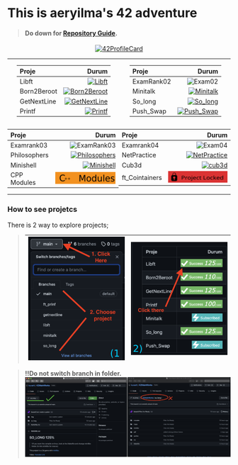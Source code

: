 # **This is aeryilma's 42 adventure**
> #### Do down for [Repository Guide](#how-to-see-projetcs).
<p align="center">
<a href="https://github.com/JaeSeoKim/badge42"><img src="https://badge42.vercel.app/api/v2/cl2clcq4c016009l8uaoijwh3/stats?cursusId=21&coalitionId=233" alt="42ProfileCard"/></a>
</p>

<table width="100%" align="center">
<tr style="display:flex; justify-content:space-around; paddind:0;">
<td style="padding:0; margin:0;">

| Proje | Durum |
| :-	|	-:	|
| Libft | [![Libft](https://badge42.vercel.app/api/v2/cl2clcq4c016009l8uaoijwh3/project/2473081)](https://github.com/kuvarti/42MainWorks/tree/libft)|
| Born2Beroot| [![Born2Beroot](https://badge42.vercel.app/api/v2/cl2clcq4c016009l8uaoijwh3/project/2511701)](https://github.com/kuvarti/42MainWorks/tree/born2beroot)|
| GetNextLine| [![GetNextLine](https://badge42.vercel.app/api/v2/cl2clcq4c016009l8uaoijwh3/project/2510999)](https://github.com/kuvarti/42MainWorks/tree/getnextline)|
| Printf| [![Printf](https://badge42.vercel.app/api/v2/cl2clcq4c016009l8uaoijwh3/project/2511000)](https://github.com/kuvarti/42MainWorks/tree/ft_prinf)|

</td><td style="padding:0; margin:0;">

| Proje | Durum |
| :-	|	-:	|
| ExamRank02| ![Exam02](https://badge42.vercel.app/api/v2/cl2clcq4c016009l8uaoijwh3/project/2587909)|
| Minitalk| [![Minitalk](https://badge42.vercel.app/api/v2/cl2clcq4c016009l8uaoijwh3/project/2556287)](https://github.com/kuvarti/42MainWorks/tree/minitalk)|
| So_long| [![So_long](https://badge42.vercel.app/api/v2/cl2clcq4c016009l8uaoijwh3/project/2538270)](https://github.com/kuvarti/42MainWorks/tree/so_long)|
| Push_Swap| [![Push_Swap](https://badge42.vercel.app/api/v2/cl2clcq4c016009l8uaoijwh3/project/2538179)](https://github.com/kuvarti/42MainWorks/tree/push_swap)|

</td></tr>
<tr style="display:flex; justify-content:space-around; paddind:0;">
<td style="padding:0; margin:0;">

|Proje| Durum|
|:-|-:|
|Examrank03|![ExamRank03](https://badge42.vercel.app/api/v2/cl2clcq4c016009l8uaoijwh3/project/2706749)|
| Philosophers | [![Philosophers](https://badge42.vercel.app/api/v2/cl2clcq4c016009l8uaoijwh3/project/2706478)](https://github.com/kuvarti/42MainWorks/tree/philosophers)|
|Minishell| [![Minishell](https://badge42.vercel.app/api/v2/cl2clcq4c016009l8uaoijwh3/project/2710052)](https://github.com/kuvarti/minishell) |
|CPP Modules|  [![Philosophers](./img/cppmodules.svg)](https://github.com/kuvarti/42MainWorks/tree/cpp-modules)|

</td><td style="padding:0; margin:0;">

|Proje| Durum|
|:-|-:|
|Examrank04| ![Exam04](https://badge42.vercel.app/api/v2/cl2clcq4c016009l8uaoijwh3/project/2933439)|
|NetPractice| [![NetPractice](https://badge42.vercel.app/api/v2/cl2clcq4c016009l8uaoijwh3/project/2925584)](https://github.com/kuvarti/42MainWorks/tree/net-practice)|
|Cub3d| [![cub3d](https://badge42.vercel.app/api/v2/cl2clcq4c016009l8uaoijwh3/project/2927486)](https://github.com/kuvarti/42MainWorks/tree/cub3d) |
|ft_Cointainers| ![Locked](./img/locked.svg) |

</td>


</tr>
</table>


### **How to see projetcs**
There is 2 way to explore projects;

>|![](./img/howto.png)|![](./img/howto2.png)|
>|:-|-:|

> **!!Do not switch branch in folder.**
![notto](./img/example.png)
